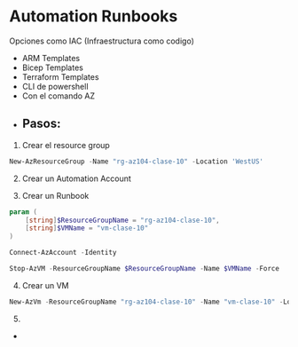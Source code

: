 # Automation Runbooks

Opciones como IAC (Infraestructura como codigo)
* ARM Templates
* Bicep Templates
* Terraform Templates
* CLI de powershell
* Con el comando AZ

- ## Pasos:

1. Crear el resource group

```powershell
New-AzResourceGroup -Name "rg-az104-clase-10" -Location 'WestUS'
```
     
2. Crear un Automation Account

3. Crear un Runbook

```powershell
param (
    [string]$ResourceGroupName = "rg-az104-clase-10",
    [string]$VMName = "vm-clase-10"
)

Connect-AzAccount -Identity

Stop-AzVM -ResourceGroupName $ResourceGroupName -Name $VMName -Force
```

4. Crear un VM

```powershell
New-AzVm -ResourceGroupName "rg-az104-clase-10" -Name "vm-clase-10" -Location 'westUS' -VirtualNetworkName "myVnet" -SubnetName "mySubnet" -SecurityGroupName   "myNetworkSecurityGroup" -PublicIpAddressName "myPublicIpAddress" -PublicIpSku Standard -OpenPorts 80,3389 -Size Standard_D2s_v3
```

5. 

- 
